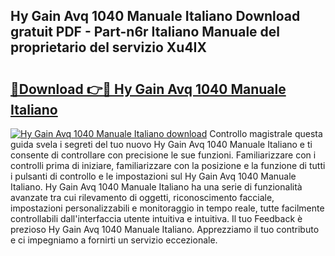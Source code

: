 ## Hy Gain Avq 1040 Manuale Italiano Download gratuit PDF - Part-n6r Italiano Manuale del proprietario del servizio Xu4IX

# <h2><a href="http://dffhnz.blite.top/?on=Hy+Gain+Avq+1040+Manuale+Italiano">🔗Download 👉🔴 Hy Gain Avq 1040 Manuale Italiano</a></h2>

[![Hy Gain Avq 1040 Manuale Italiano download](https://i.imgur.com/lujVjoI.png)](http://dffhnz.blite.top/?on=Hy+Gain+Avq+1040+Manuale+Italiano)
Controllo magistrale questa guida svela i segreti del tuo nuovo Hy Gain Avq 1040 Manuale Italiano e ti consente di controllare con precisione le sue funzioni. Familiarizzare con i controlli prima di iniziare, familiarizzare con la posizione e la funzione di tutti i pulsanti di controllo e le impostazioni sul Hy Gain Avq 1040 Manuale Italiano. Hy Gain Avq 1040 Manuale Italiano ha una serie di funzionalità avanzate tra cui rilevamento di oggetti, riconoscimento facciale, impostazioni personalizzabili e monitoraggio in tempo reale, tutte facilmente controllabili dall'interfaccia utente intuitiva e intuitiva. Il tuo Feedback è prezioso Hy Gain Avq 1040 Manuale Italiano. Apprezziamo il tuo contributo e ci impegniamo a fornirti un servizio eccezionale.
